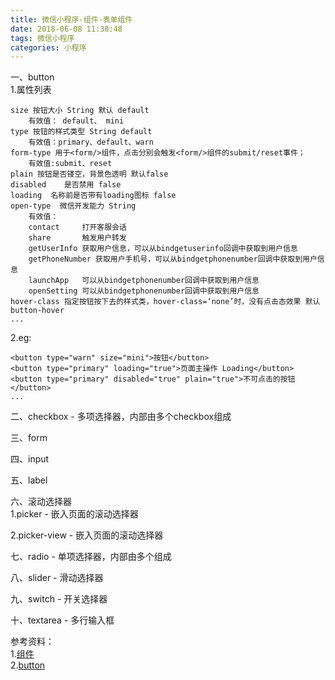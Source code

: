 ```yaml
---
title: 微信小程序-组件-表单组件
date: 2018-06-08 11:30:48
tags: 微信小程序
categories: 小程序
---
```


一、button		
1.属性列表	
	
	size 按钮大小 String 默认 default
		有效值： default、 mini
	type 按钮的样式类型 String default
		有效值：primary、default、warn
	form-type 用于<form/>组件，点击分别会触发<form/>组件的submit/reset事件；
		有效值:submit、reset
	plain 按钮是否镂空，背景色透明 默认false
	disabled	是否禁用 false
	loading  名称前是否带有loading图标 false
	open-type  微信开发能力 String
		有效值：
		contact 	打开客服会话
		share		触发用户转发
		getUserInfo 获取用户信息，可以从bindgetuserinfo回调中获取到用户信息
		getPhoneNumber 获取用户手机号，可以从bindgetphonenumber回调中获取到用户信息
		launchApp   可以从bindgetphonenumber回调中获取到用户信息
		openSetting 可以从bindgetphonenumber回调中获取到用户信息
	hover-class 指定按钮按下去的样式类，hover-class=‘none’时，没有点击态效果 默认button-hover
	...
2.eg:

	<button type="warn" size="mini">按钮</button>
	<button type="primary" loading="true">页面主操作 Loading</button>
	<button type="primary" disabled="true" plain="true">不可点击的按钮</button>
	...		
二、checkbox - 多项选择器，内部由多个checkbox组成




三、form		

四、input		

五、label		

六、滚动选择器		
1.picker - 嵌入页面的滚动选择器 



2.picker-view - 嵌入页面的滚动选择器


七、radio - 单项选择器，内部由多个<radio/>组成


八、slider - 滑动选择器		


九、switch - 开关选择器		



十、textarea - 多行输入框






参考资料：		
1.[组件](https://developers.weixin.qq.com/miniprogram/dev/component/)			
2.[button](https://developers.weixin.qq.com/miniprogram/dev/component/button.html)		



